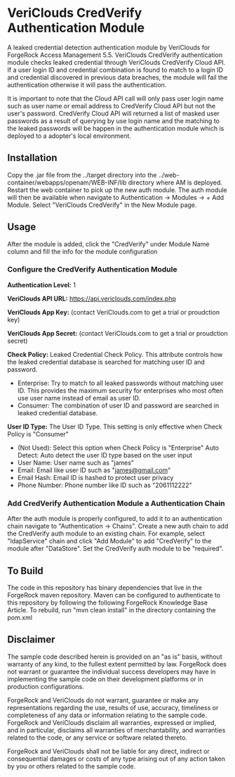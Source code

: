 # VeriClouds CredVerify Authentication Module

A leaked credential detection authentication module by VeriClouds for ForgeRock Access Management 5.5. VeriClouds CredVerify authentication module checks leaked credential through VeriClouds CredVerify Cloud API. If a user login ID and credential combination is found to match to a login ID and credential discovered in previous data breaches, the module will fail the authentication otherwise it will pass the authentication.

It is important to note that the Cloud API call will only pass user login name such as user name or email address to CredVerify Cloud API but not the user's password. CredVerify Cloud API will returned a list of masked user passwords as a result of querying by use login name and the matching to the leaked passwords will be happen in the authentication module which is deployed to a adopter's local environment.

## Installation
Copy the .jar file from the ../target directory into the ../web-container/webapps/openam/WEB-INF/lib directory where AM is deployed. Restart the web container to pick up the new auth module. The auth module will then be available when navigate to Authentication -> Modules -> + Add Module. Select "VeriClouds CredVerify" in the New Module page.

## Usage
After the module is added, click the "CredVerify" under Module Name column and fill the info for the module configuration

### Configure the CredVerify Authentication Module
**Authentication Level:** 1

**VeriClouds API URL:** https://api.vericlouds.com/index.php

**VeriClouds App Key:** (contact VeriClouds.com to get a trial or proudction key)

**VeriClouds App Secret:** (contact VeriClouds.com to get a trial or proudction secret)

**Check Policy:** Leaked Credential Check Policy. This attribute controls how the leaked credential database is searched for matching user ID and password.

* Enterprise: Try to match to all leaked passwords without matching user ID. This provides the maximum security for enterprises who most often use user name instead of email as user ID.
* Consumer: The combination of user ID and password are searched in leaked credential database.

**User ID Type:** The User ID Type. This setting is only effective when Check Policy is "Consumer"

* (Not Used): Select this option when Check Policy is "Enterprise"
Auto Detect: Auto detect the user ID type based on the user input
* User Name: User name such as "james"
* Email: Email like user ID such as "james@gmail.com"
* Email Hash: Email ID is hashed to protect user privacy
* Phone Number: Phone number like ID such as "2061112222"

### Add CredVerify Authentication Module a Authentication Chain
After the auth module is properly configured, to add it to an authentication chain navigate to "Authentication -> Chains". Create a new auth chain to add the CredVerify auth module to an existing chain. For example, select "ldapService" chain and click "Add Module" to add "CredVerify" to the module after "DataStore". Set the CredVerify auth module to be "required".


## To Build
The code in this repository has binary dependencies that live in the ForgeRock maven repository. Maven can be configured to authenticate to this repository by following the following ForgeRock Knowledge Base Article. To rebuild, run "mvn clean install" in the directory containing the pom.xml

## Disclaimer
The sample code described herein is provided on an "as is" basis, without warranty of any kind, to the fullest extent permitted by law. ForgeRock does not warrant or guarantee the individual success developers may have in implementing the sample code on their development platforms or in production configurations.

ForgeRock and VeriClouds do not warrant, guarantee or make any representations regarding the use, results of use, accuracy, timeliness or completeness of any data or information relating to the sample code. ForgeRock and VeriClouds disclaim all warranties, expressed or implied, and in particular, disclaims all warranties of merchantability, and warranties related to the code, or any service or software related thereto.

ForgeRock and VeriClouds shall not be liable for any direct, indirect or consequential damages or costs of any type arising out of any action taken by you or others related to the sample code.
